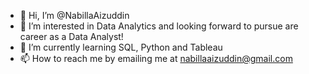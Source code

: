 - 👋 Hi, I’m @NabillaAizuddin
- 👀 I’m interested in Data Analytics and looking forward to pursue are career as a Data Analyst!
- 🌱 I’m currently learning SQL, Python and Tableau
- 📫 How to reach me by emailing me at nabillaaizuddin@gmail.com

<!---
NabillaAizuddin/NabillaAizuddin is a ✨ special ✨ repository because its `README.md` (this file) appears on your GitHub profile.
You can click the Preview link to take a look at your changes.
--->
